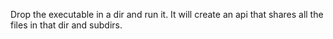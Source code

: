 Drop the executable in a dir and run it. It will create an api that shares all the files in that dir and subdirs.
